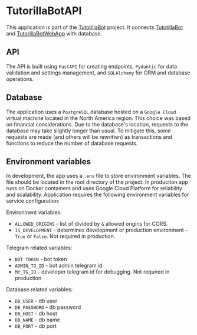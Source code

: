 # TutorillaBotAPI

This application is part of the [TutotillaBot](https://github.com/users/japolyak/projects/2/views/4) project.
It connects [TutotillaBot](https://github.com/japolyak/TutorillaBot) and [TutorillaBotWebApp](https://github.com/japolyak/TutorillaBotWebApp) with database.

## API

The API is built using `FastAPI` for creating endpoints, `Pydantic` for data validation and settings management, and `SQLAlchemy` for ORM  and database operations.

## Database

The application uses a `PostgreSQL` database hosted on a `Google Cloud` virtual machine located in the North America region.
This choice was based on financial considerations. Due to the database's location, requests to the database may take slightly longer than usual.
To mitigate this, some requests are made (and others will be rewritten) as transactions and functions to reduce the number of database requests.

## Environment variables

In development, the app uses a `.env` file to store environment variables. The file should be located in the root directory of the project.
In production app runs on Docker containers and uses Google Cloud Platform for reliability and scalability.
Application requires the following environment variables for service configuration:

Environment variables:
* `ALLOWED_ORIGINS` - list of divided by `&` allowed origins for CORS.
* `IS_DEVELOPMENT` - determines development or production environment - `True` or `False`. Not required in production.

Telegram related variables:

* `BOT_TOKEN` - bot token
* `ADMIN_TG_ID` - bot admin telegram id
* `MY_TG_ID` - developer telegram id for debugging. Not required in production

Database related variables:
* `DB_USER` - db user
* `DB_PASSWORD` - db password
* `DB_HOST` - db host
* `DB_NAME` - db name
* `DB_PORT` - db port
